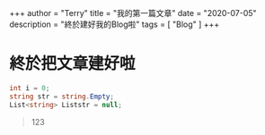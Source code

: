 +++
author = "Terry"
title = "我的第一篇文章"
date = "2020-07-05"
description = "終於建好我的Blog啦"
tags = [
    "Blog"
]
+++
# 終於把文章建好啦

```cs
int i = 0;
string str = string.Empty;
List<string> Liststr = null;
```
> 123
